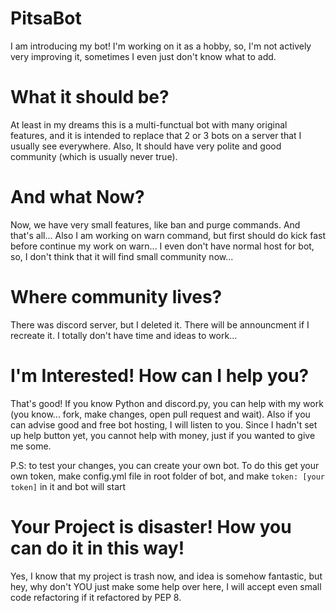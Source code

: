 # PitsaBot

I am introducing my bot! I'm working on it as a hobby, so, I'm not actively very improving it, sometimes I even just
don't know what to add.

# What it should be?

At least in my dreams this is a multi-functual bot with many original features, and it is intended to replace that 2 or
3
bots on a server that I usually see everywhere. Also, It should have very polite and good community (which is usually
never true).

# And what Now?

Now, we have very small features, like ban and purge commands. And that's all... Also I am working on warn command, but
first should do kick fast before continue my work on warn... I even don't have normal host for bot, so, I don't think
that it will find small community now...

# Where community lives?

There was discord server, but I deleted it. There will be announcment if I recreate it. I totally don't have time and
ideas to work...

# I'm Interested! How can I help you?

That's good! If you know Python and discord.py, you can help with my work (you know... fork, make changes, open pull
request and wait). Also if you can advise good and free bot hosting, I will listen to you. Since I hadn't set up help
button yet, you cannot help with money, just if you wanted to give me some.

P.S: to test your changes, you can create your own bot. To do this get your own token, make config.yml file in root
folder of bot, and make `token: [your token]` in it and bot will start

# Your Project is disaster! How you can do it in this way!

Yes, I know that my project is trash now, and idea is somehow fantastic, but hey, why don't YOU just make some help over
here, I will accept even small code refactoring if it refactored by PEP 8.

###
